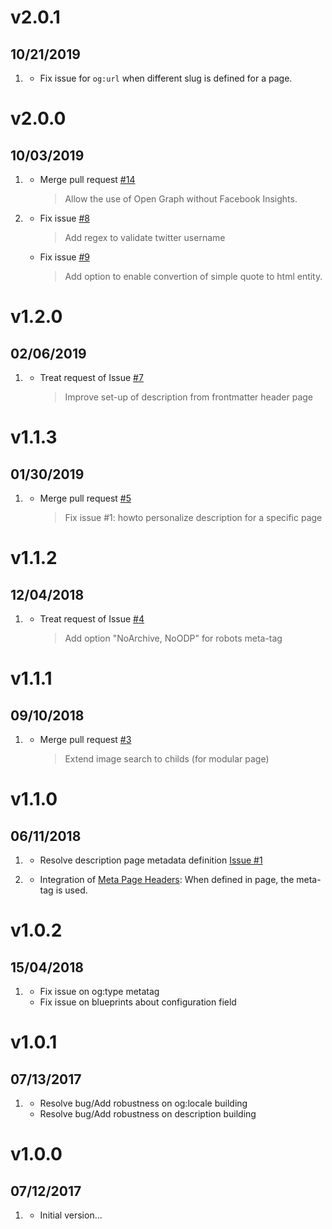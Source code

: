 
# v2.0.1
## 10/21/2019

1. [](#bugfix)
    * Fix issue for `og:url` when different slug is defined for a page.


# v2.0.0
## 10/03/2019

1. [](#new)
    * Merge pull request [#14](https://github.com/clemdesign/grav-plugin-social-seo-metatags/pull/14)
       > Allow the use of Open Graph without Facebook Insights.

2. [](#bugfix)
    * Fix issue [#8](https://github.com/clemdesign/grav-plugin-social-seo-metatags/issues/8)
       > Add regex to validate twitter username
    * Fix issue [#9](https://github.com/clemdesign/grav-plugin-social-seo-metatags/issues/9)
       > Add option to enable convertion of simple quote to html entity.


# v1.2.0
## 02/06/2019

1. [](#improved)
    * Treat request of Issue [#7](https://github.com/clemdesign/grav-plugin-social-seo-metatags/issues/7)
       > Improve set-up of description from frontmatter header page


# v1.1.3
## 01/30/2019

1. [](#bugfix)
    * Merge pull request [#5](https://github.com/clemdesign/grav-plugin-social-seo-metatags/pull/5)
       > Fix issue #1: howto personalize description for a specific page


# v1.1.2
## 12/04/2018

1. [](#improved)
    * Treat request of Issue [#4](https://github.com/clemdesign/grav-plugin-social-seo-metatags/issues/4)
       > Add option "NoArchive, NoODP" for robots meta-tag


# v1.1.1
## 09/10/2018

1. [](#improved)
    * Merge pull request [#3](https://github.com/clemdesign/grav-plugin-social-seo-metatags/pull/3)
       > Extend image search to childs (for modular page)

# v1.1.0
## 06/11/2018

1. [](#bugfix)
    * Resolve description page metadata definition [Issue #1](https://github.com/clemdesign/grav-plugin-social-seo-metatags/issues/1)

2. [](#new)
    * Integration of [Meta Page Headers](https://learn.getgrav.org/content/headers#meta-page-headers): When defined in page, the meta-tag is used.

# v1.0.2
## 15/04/2018

1. [](#bugfix)
    * Fix issue on og:type metatag
    * Fix issue on blueprints about configuration field

# v1.0.1
## 07/13/2017

1. [](#bugfix)
    * Resolve bug/Add robustness on og:locale building
    * Resolve bug/Add robustness on description building

# v1.0.0
##  07/12/2017

1. [](#new)
    * Initial version...
